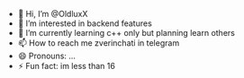 - 👋 Hi, I’m @OldluxX
- 👀 I’m interested in backend features
- 🌱 I’m currently learning c++ only but planning learn others
- 📫 How to reach me zverinchati in telegram
- 😄 Pronouns: ...
- ⚡ Fun fact: im less than 16

<!---
OldluxX/OldluxX is a ✨ special ✨ repository because its `README.md` (this file) appears on your GitHub profile.
You can click the Preview link to take a look at your changes.
--->

